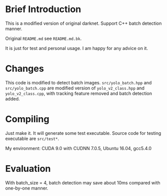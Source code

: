 # Brief Introduction 
This is a modified version of original darknet. Support C++ batch detection manner. 

Original `README.md` see `README.md.bk`. 

It is just for test and personal usage. I am happy for any advice on it. 

# Changes 
This code is modified to detect batch images. `src/yolo_batch.hpp` and `src/yolo_batch.cpp` are modified version of `yolo_v2_class.hpp` and `yolo_v2_class.cpp`, with tracking feature removed and batch detection added. 

# Compiling 
Just make it. It will generate some test executable. Source code for testing executable are `src/test*`. 

My environment: CUDA 9.0 with CUDNN 7.0.5, Ubuntu 16.04, gcc5.4.0

# Evaluation
With batch_size = 4, batch detection may save about 10ms compared with one-by-one manner. 